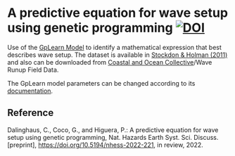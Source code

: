# A predictive equation for wave setup using genetic programming [![DOI](https://zenodo.org/badge/612002327.svg)](https://zenodo.org/badge/latestdoi/612002327)
Use of the [GpLearn Model](https://github.com/trevorstephens/gplearn) to identify a mathematical expression that best describes wave setup. The dataset is available in [Stockdon & Holman (2011)](https://pubs.usgs.gov/ds/602/) and also can be downloaded from [Coastal and Ocean Collective](https://coastalhub.science/data)/Wave Runup Field Data.

The GpLearn model parameters can be changed according to its [documentation](https://gplearn.readthedocs.io/en/stable/index.html).


## Reference
Dalinghaus, C., Coco, G., and Higuera, P.: A predictive equation for wave setup using genetic programming, Nat. Hazards Earth Syst. Sci. Discuss. [preprint], https://doi.org/10.5194/nhess-2022-221, in review, 2022.

